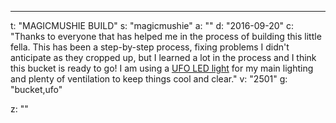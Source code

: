 ---
t: "MAGICMUSHIE BUILD"
s: "magicmushie"
a: ""
d: "2016-09-20"
c: "Thanks to everyone that has helped me in the process of building this little fella. This has been a step-by-step process, fixing problems I didn't anticipate as they cropped up, but I learned a lot in the process and I think this bucket is ready to go! I am using a <a href='https://amzn.to/36NO5zr'>UFO LED light</a> for my main lighting and plenty of ventilation to keep things cool and clear."
v: "2501"
g: "bucket,ufo"

z: ""
